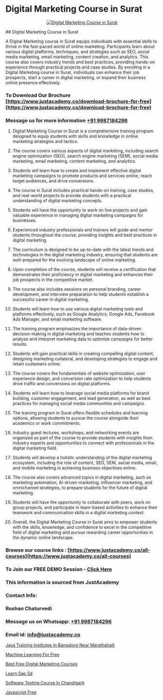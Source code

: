 # Digital Marketing Course in Surat

<p align="center">
  <a href="https://justacademy.co/course-detail/digital-marketing">
    <img src="https://justacademy.co/storage2/course_image/1676636720_course_image.webp" alt="Digital Marketing Course in Surat">
  </a>
</p>
## Digital Marketing Course in Surat

A Digital Marketing course in Surat equips individuals with essential skills to thrive in the fast-paced world of online marketing. Participants learn about various digital platforms, techniques, and strategies such as SEO, social media marketing, email marketing, content creation, and analytics. This course also covers industry trends and best practices, providing hands-on experience through practical projects and case studies. By enrolling in a Digital Marketing course in Surat, individuals can enhance their job prospects, start a career in digital marketing, or expand their business online presence effectively.
### To Download Our Brochure [https://www.justacademy.co/download-brochure-for-free](https://www.justacademy.co/download-brochure-for-free)
### Message us for more information [+91 9987184296](https://api.whatsapp.com/send?phone=919987184296)
1) Digital Marketing Course in Surat is a comprehensive training program designed to equip students with skills and knowledge in online marketing strategies and tactics.

2) The course covers various aspects of digital marketing, including search engine optimization (SEO), search engine marketing (SEM), social media marketing, email marketing, content marketing, and analytics.

3) Students will learn how to create and implement effective digital marketing campaigns to promote products and services online, reach target audiences, and drive conversions.

4) The course in Surat includes practical hands-on training, case studies, and real-world projects to provide students with a practical understanding of digital marketing concepts.

5) Students will have the opportunity to work on live projects and gain valuable experience in managing digital marketing campaigns for businesses.

6) Experienced industry professionals and trainers will guide and mentor students throughout the course, providing insights and best practices in digital marketing.

7) The curriculum is designed to be up-to-date with the latest trends and technologies in the digital marketing industry, ensuring that students are well-prepared for the evolving landscape of online marketing.

8) Upon completion of the course, students will receive a certification that demonstrates their proficiency in digital marketing and enhances their job prospects in the competitive market.

9) The course also includes sessions on personal branding, career development, and interview preparation to help students establish a successful career in digital marketing.

10) Students will learn how to use various digital marketing tools and platforms effectively, such as Google Analytics, Google Ads, Facebook Ads Manager, and email marketing software.

11) The training program emphasizes the importance of data-driven decision-making in digital marketing and teaches students how to analyze and interpret marketing data to optimize campaigns for better results.

12) Students will gain practical skills in creating compelling digital content, designing marketing collateral, and developing strategies to engage and retain customers online.

13) The course covers the fundamentals of website optimization, user experience design, and conversion rate optimization to help students drive traffic and conversions on digital platforms.

14) Students will learn how to leverage social media platforms for brand building, customer engagement, and lead generation, as well as best practices for managing social media communities and campaigns.

15) The training program in Surat offers flexible schedules and learning options, allowing students to pursue the course alongside their academics or work commitments.

16) Industry guest lectures, workshops, and networking events are organized as part of the course to provide students with insights from industry experts and opportunities to connect with professionals in the digital marketing field.

17) Students will develop a holistic understanding of the digital marketing ecosystem, including the role of content, SEO, SEM, social media, email, and mobile marketing in achieving business objectives online.

18) The course also covers advanced topics in digital marketing, such as marketing automation, AI-driven marketing, influencer marketing, and omnichannel strategies, to prepare students for the future of digital marketing.

19) Students will have the opportunity to collaborate with peers, work on group projects, and participate in team-based activities to enhance their teamwork and communication skills in a digital marketing context.

20) Overall, the Digital Marketing Course in Surat aims to empower students with the skills, knowledge, and confidence to excel in the competitive field of digital marketing and pursue rewarding career opportunities in the dynamic online landscape.

### Browse our course links : [https://www.justacademy.co/all-courses](https://www.justacademy.co/all-courses) 
### To Join our FREE DEMO Session - [Click Here](https://www.justacademy.co/register-for-course-demo)


### This information is sourced from JustAcademy
### Contact Info:
### Roshan Chaturvedi
### Message us on Whatsapp: [+91 9987184296](https://api.whatsapp.com/send?phone=919987184296)
### Email id: [info@justacademy.co](mailto:info@justacademy.co)
                
[Java Training Institutes In Bangalore Near Marathahalli](https://www.linkedin.com/pulse/java-training-institutes-bangalore-near-marathahalli-42q3f?trackingId=ZTA3W4nKwHRUFHEot50tig%3D%3D&lipi=urn%3Ali%3Apage%3Ad_flagship3_company_admin%3BonfNNyQQRXKvud4lFfnrRQ%3D%3D)

[Machine Learning For Free](https://www.linkedin.com/pulse/machine-learning-free-justacademy-london-8rklf?trackingId=oXQGn%2BwBu%2BA%2Flku1MEW3yg%3D%3D&lipi=urn%3Ali%3Apage%3Ad_flagship3_company_admin%3BktV9tJs7QaWTumhj4BQ9XQ%3D%3D)

[Best Free Digital Marketing Courses](https://medium.com/@ranemanish460/best-free-digital-marketing-courses-c99e194ec5e7)

[Learn Sap Sd](https://medium.com/@ranemanish460/learn-sap-sd-f5d6af68f648)

[Software Testing Course In Chandigarh](https://justacademyin.github.io/justacademy/software-testing-course-in-chandigarh)

[Javascript Free](https://justacademyin.github.io/justacademy/javascript-free)

